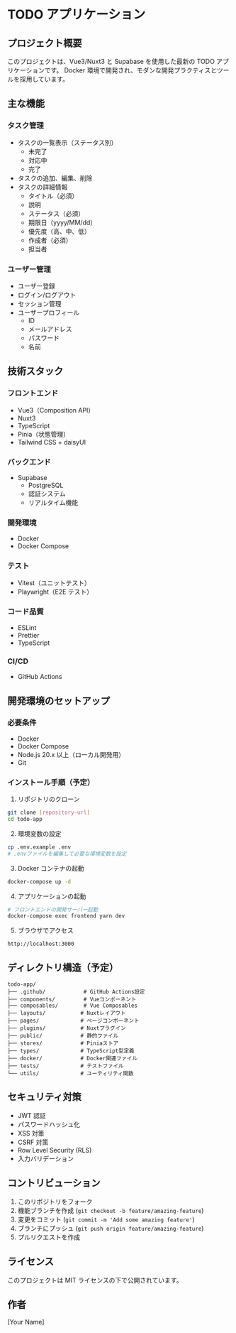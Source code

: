 # TODO アプリケーション

## プロジェクト概要

このプロジェクトは、Vue3/Nuxt3 と Supabase を使用した最新の TODO アプリケーションです。
Docker 環境で開発され、モダンな開発プラクティスとツールを採用しています。

## 主な機能

### タスク管理

- タスクの一覧表示（ステータス別）
  - 未完了
  - 対応中
  - 完了
- タスクの追加、編集、削除
- タスクの詳細情報
  - タイトル（必須）
  - 説明
  - ステータス（必須）
  - 期限日（yyyy/MM/dd）
  - 優先度（高、中、低）
  - 作成者（必須）
  - 担当者

### ユーザー管理

- ユーザー登録
- ログイン/ログアウト
- セッション管理
- ユーザープロフィール
  - ID
  - メールアドレス
  - パスワード
  - 名前

## 技術スタック

### フロントエンド

- Vue3（Composition API）
- Nuxt3
- TypeScript
- Pinia（状態管理）
- Tailwind CSS + daisyUI

### バックエンド

- Supabase
  - PostgreSQL
  - 認証システム
  - リアルタイム機能

### 開発環境

- Docker
- Docker Compose

### テスト

- Vitest（ユニットテスト）
- Playwright（E2E テスト）

### コード品質

- ESLint
- Prettier
- TypeScript

### CI/CD

- GitHub Actions

## 開発環境のセットアップ

### 必要条件

- Docker
- Docker Compose
- Node.js 20.x 以上（ローカル開発用）
- Git

### インストール手順（予定）

1. リポジトリのクローン

```bash
git clone [repository-url]
cd todo-app
```

2. 環境変数の設定

```bash
cp .env.example .env
# .envファイルを編集して必要な環境変数を設定
```

3. Docker コンテナの起動

```bash
docker-compose up -d
```

4. アプリケーションの起動

```bash
# フロントエンドの開発サーバー起動
docker-compose exec frontend yarn dev
```

5. ブラウザでアクセス

```
http://localhost:3000
```

## ディレクトリ構造（予定）

```
todo-app/
├── .github/            # GitHub Actions設定
├── components/         # Vueコンポーネント
├── composables/        # Vue Composables
├── layouts/           # Nuxtレイアウト
├── pages/             # ページコンポーネント
├── plugins/           # Nuxtプラグイン
├── public/            # 静的ファイル
├── stores/            # Piniaストア
├── types/             # TypeScript型定義
├── docker/            # Docker関連ファイル
├── tests/             # テストファイル
└── utils/             # ユーティリティ関数
```

## セキュリティ対策

- JWT 認証
- パスワードハッシュ化
- XSS 対策
- CSRF 対策
- Row Level Security (RLS)
- 入力バリデーション

## コントリビューション

1. このリポジトリをフォーク
2. 機能ブランチを作成 (`git checkout -b feature/amazing-feature`)
3. 変更をコミット (`git commit -m 'Add some amazing feature'`)
4. ブランチにプッシュ (`git push origin feature/amazing-feature`)
5. プルリクエストを作成

## ライセンス

このプロジェクトは MIT ライセンスの下で公開されています。

## 作者

[Your Name]
